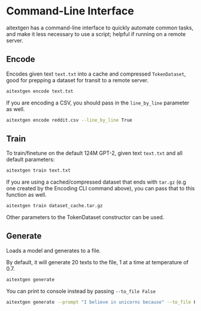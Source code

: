 # Command-Line Interface

aitextgen has a command-line interface to quickly automate common tasks, and make it less necessary to use a script; helpful if running on a remote server.

## Encode

Encodes given text `text.txt` into a cache and compressed `TokenDataset`, good for prepping a dataset for transit to a remote server.

```sh
aitextgen encode text.txt
```

If you are encoding a CSV, you should pass in the `line_by_line` parameter as well.

```sh
aitextgen encode reddit.csv --line_by_line True
```

## Train

To train/finetune on the default 124M GPT-2, given text `text.txt` and all default parameters:

```sh
aitextgen train text.txt
```

If you are using a cached/compressed dataset that ends with `tar.gz` (e.g one created by the Encoding CLI command above), you can pass that to this function as well.

```sh
aitextgen train dataset_cache.tar.gz
```

Other parameters to the TokenDataset constructor can be used.

## Generate

Loads a model and generates to a file.

By default, it will generate 20 texts to the file, 1 at a time at temperature of 0.7.

```sh
aitextgen generate
```

You can print to console instead by passing `--to_file False`

```sh
aitextgen generate --prompt "I believe in unicorns because" --to_file False
```
